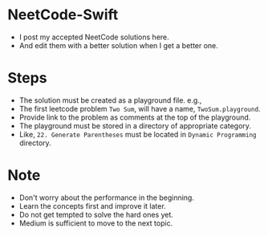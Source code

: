 # NeetCode-Swift
- I post my accepted NeetCode solutions here.
- And edit them with a better solution when I get a better one.

# Steps 
- The solution must be created as a playground file. e.g., 
- The first leetcode problem `Two Sum`, will have a name, `TwoSum.playground`. 
- Provide link to the problem as comments at the top of the playground. 
- The playground must be stored in a directory of appropriate category.
- Like, `22. Generate Parentheses` must be located in `Dynamic Programming` directory.

# Note
- Don't worry about the performance in the beginning. 
- Learn the concepts first and improve it later.
- Do not get tempted to solve the hard ones yet. 
- Medium is sufficient to move to the next topic.
